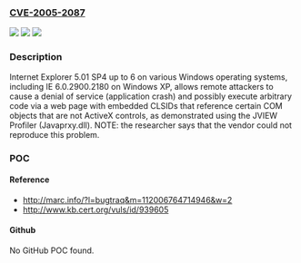 ### [CVE-2005-2087](https://cve.mitre.org/cgi-bin/cvename.cgi?name=CVE-2005-2087)
![](https://img.shields.io/static/v1?label=Product&message=n%2Fa&color=blue)
![](https://img.shields.io/static/v1?label=Version&message=n%2Fa&color=blue)
![](https://img.shields.io/static/v1?label=Vulnerability&message=n%2Fa&color=brighgreen)

### Description

Internet Explorer 5.01 SP4 up to 6 on various Windows operating systems, including IE 6.0.2900.2180 on Windows XP, allows remote attackers to cause a denial of service (application crash) and possibly execute arbitrary code via a web page with embedded CLSIDs that reference certain COM objects that are not ActiveX controls, as demonstrated using the JVIEW Profiler (Javaprxy.dll).  NOTE: the researcher says that the vendor could not reproduce this problem.

### POC

#### Reference
- http://marc.info/?l=bugtraq&m=112006764714946&w=2
- http://www.kb.cert.org/vuls/id/939605

#### Github
No GitHub POC found.

